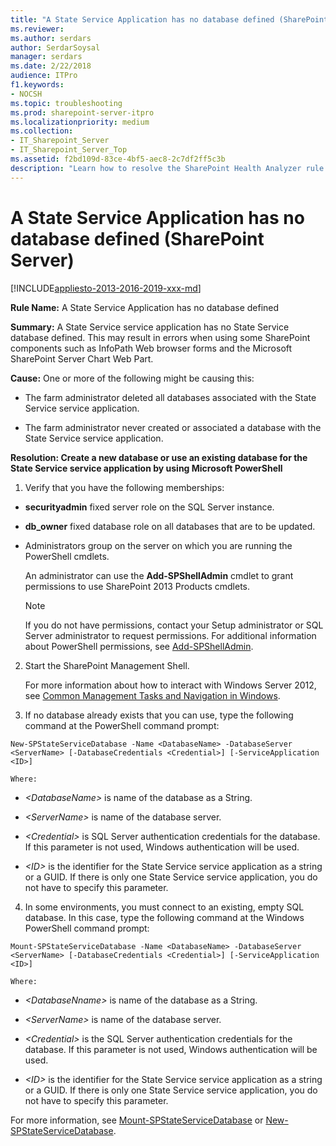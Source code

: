 ```yaml
---
title: "A State Service Application has no database defined (SharePoint Server)"
ms.reviewer: 
ms.author: serdars
author: SerdarSoysal
manager: serdars
ms.date: 2/22/2018
audience: ITPro
f1.keywords:
- NOCSH
ms.topic: troubleshooting
ms.prod: sharepoint-server-itpro
ms.localizationpriority: medium
ms.collection:
- IT_Sharepoint_Server
- IT_Sharepoint_Server_Top
ms.assetid: f2bd109d-83ce-4bf5-aec8-2c7df2ff5c3b
description: "Learn how to resolve the SharePoint Health Analyzer rule: A State Service Application has no database defined."
---
```


# A State Service Application has no database defined (SharePoint Server)

[!INCLUDE[appliesto-2013-2016-2019-xxx-md](../includes/appliesto-2013-2016-2019-xxx-md.md)] 
  
 **Rule Name:** A State Service Application has no database defined 
  
 **Summary:** A State Service service application has no State Service database defined. This may result in errors when using some SharePoint components such as InfoPath Web browser forms and the Microsoft SharePoint Server Chart Web Part. 
  
 **Cause:** One or more of the following might be causing this: 
  
- The farm administrator deleted all databases associated with the State Service service application.
    
- The farm administrator never created or associated a database with the State Service service application.
    
**Resolution: Create a new database or use an existing database for the State Service service application by using Microsoft PowerShell**
  
1. Verify that you have the following memberships:
    
  - **securityadmin** fixed server role on the SQL Server instance. 
    
  - **db_owner** fixed database role on all databases that are to be updated. 
    
  - Administrators group on the server on which you are running the PowerShell cmdlets.
    
    An administrator can use the **Add-SPShellAdmin** cmdlet to grant permissions to use SharePoint 2013 Products cmdlets. 
    
    > [!NOTE]
    > If you do not have permissions, contact your Setup administrator or SQL Server administrator to request permissions. For additional information about PowerShell permissions, see [Add-SPShellAdmin](/powershell/module/sharepoint-server/Add-SPShellAdmin?view=sharepoint-ps). 
  
2. Start the SharePoint Management Shell.
    
    For more information about how to interact with Windows Server 2012, see [Common Management Tasks and Navigation in Windows](/previous-versions/windows/it-pro/windows-server-2012-R2-and-2012/hh831491(v=ws.11)).
    
3. If no database already exists that you can use, type the following command at the PowerShell command prompt:
    
  ```
  New-SPStateServiceDatabase -Name <DatabaseName> -DatabaseServer <ServerName> [-DatabaseCredentials <Credential>] [-ServiceApplication <ID>]
  ```

    Where:
    
  -  _\<DatabaseName\>_ is name of the database as a String. 
    
  -  _\<ServerName\>_ is name of the database server. 
    
  -  _\<Credential\>_ is SQL Server authentication credentials for the database. If this parameter is not used, Windows authentication will be used. 
    
  -  _\<ID\>_ is the identifier for the State Service service application as a string or a GUID. If there is only one State Service service application, you do not have to specify this parameter. 
    
4. In some environments, you must connect to an existing, empty SQL database. In this case, type the following command at the Windows PowerShell command prompt:
    
  ```
  Mount-SPStateServiceDatabase -Name <DatabaseName> -DatabaseServer <ServerName> [-DatabaseCredentials <Credential>] [-ServiceApplication <ID>]
  ```

    Where:
    
  -  _\<DatabaseNname\>_ is name of the database as a String. 
    
  -  _\<ServerName\>_ is name of the database server. 
    
  -  _\<Credential\>_ is the SQL Server authentication credentials for the database. If this parameter is not used, Windows authentication will be used. 
    
  -  _\<ID\>_ is the identifier for the State Service service application as a string or a GUID. If there is only one State Service service application, you do not have to specify this parameter. 
    
For more information, see [Mount-SPStateServiceDatabase](/powershell/module/sharepoint-server/Mount-SPStateServiceDatabase?view=sharepoint-ps) or [New-SPStateServiceDatabase](/powershell/module/sharepoint-server/New-SPStateServiceDatabase?view=sharepoint-ps). 
